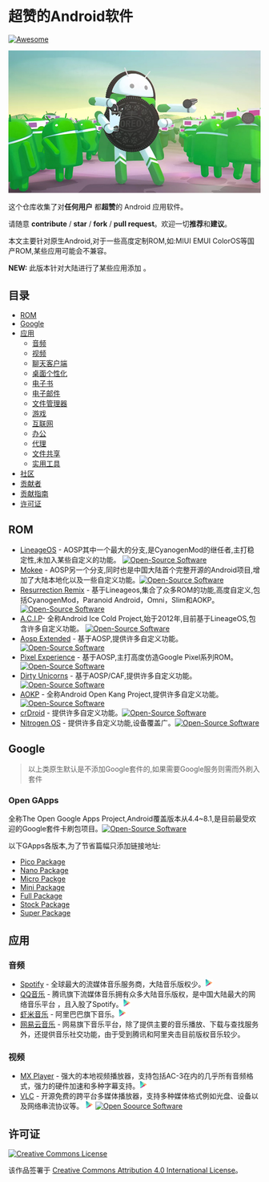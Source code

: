 # 超赞的Android软件

[![Awesome](https://cdn.rawgit.com/sindresorhus/awesome/d7305f38d29fed78fa85652e3a63e154dd8e8829/media/badge.svg)](https://awesome.re/)

![Android](img/android.jpg)

这个仓库收集了对**任何用户** 都**超赞**的 Android 应用软件。

请随意 **contribute** / **star** / **fork** / **pull request**。欢迎一切**推荐**和**建议**。

本文主要针对原生Android,对于一些高度定制ROM,如:MIUI EMUI ColorOS等国产ROM,某些应用可能会不兼容。

**NEW:** 此版本针对大陆进行了某些应用添加 。

## 目录

- [ROM](#ROM)
- [Google](#Google)
- [应用](#应用)
  - [音频](#音频)
  - [视频](#视频)
  - [聊天客户端](#聊天客户端)
  - [桌面个性化](#桌面个性化)
  - [电子书](#电子书)
  - [电子邮件](#电子邮件)
  - [文件管理器](#文件管理器)
  - [游戏](#游戏)
  - [互联网](#互联网)
  - [办公](#办公)
  - [代理](#代理)
  - [文件共享](#文件共享)
  - [实用工具](#实用工具)
- [社区](#社区)
- [贡献者](#贡献者)
- [贡献指南](#贡献指南)
- [许可证](#许可证)

## ROM

- [LineageOS](https://lineageos.org/) - AOSP其中一个最大的分支,是CyanogenMod的继任者,主打稳定性,未加入某些自定义的功能。 [![Open-Source Software][OSS Icon]](https://github.com/akrennmair/newsbeuter/tree/master)
- [Mokee](https://www.mokeedev.com/) - AOSP另一个分支,同时也是中国大陆首个完整开源的Android项目,增加了大陆本地化以及一些自定义功能。[![Open-Source Software][OSS Icon]](https://github.com/MoKee)
- [Resurrection Remix](http://www.resurrectionremix.com/) - 基于Lineageos,集合了众多ROM的功能,高度自定义,包括CyanogenMod，Paranoid Android，Omni，Slim和AOKP。 [![Open-Source Software][OSS Icon]](https://github.com/ResurrectionRemix)
- [A.C.I.P](http://www.aicp-rom.com/)- 全称Android Ice Cold Project,始于2012年,目前基于LineageOS,包含许多自定义功能。 [![Open-Source Software][OSS Icon]](https://github.com/AICP)
- [Aosp Extended](https://www.aospextended.com/) - 基于AOSP,提供许多自定义功能。 [![Open-Source Software][OSS Icon]](https://github.com/AospExtended)
- [Pixel Experience](https://download.pixelexperience.org/) - 基于AOSP,主打高度仿造Google Pixel系列ROM。[![Open-Source Software][OSS Icon]](https://github.com/PixelExperience)
- [Dirty Unicorns](https://dirtyunicorns.com/) - 基于AOSP/CAF,提供许多自定义功能。[![Open-Source Software][OSS Icon]](https://github.com/dirtyunicorns)
- [AOKP](http://aokp.co/) - 全称Android Open Kang Project,提供许多自定义功能。[![Open-Source Software][OSS Icon]](https://github.com/aokp)
- [crDroid](https://crdroid.net/) - 提供许多自定义功能。[![Open-Source Software][OSS Icon]](https://github.com/crdroidandroid)
- [Nitrogen OS](https://github.com/nitrogen-project) - 提供许多自定义功能,设备覆盖广。[![Open-Source Software][OSS Icon]](https://github.com/nitrogen-project)

## Google

> 以上类原生默认是不添加Google套件的,如果需要Google服务则需而外刷入套件

### Open GApps

全称The Open Google Apps Project,Android覆盖版本从4.4~8.1,是目前最受欢迎的Google套件卡刷包项目。[![Open-Source Software][OSS Icon]](https://github.com/opengapps)

以下GApps各版本,为了节省篇幅只添加链接地址:

- [Pico Package](https://github.com/opengapps/opengapps/wiki/Pico-Package)
- [Nano Package](https://github.com/opengapps/opengapps/wiki/Nano-Package)
- [Micro Packge](https://github.com/opengapps/opengapps/wiki/Micro-Package)
- [Mini Package](https://github.com/opengapps/opengapps/wiki/Mini-Package)
- [Full Package](https://github.com/opengapps/opengapps/wiki/Full-Package)
- [Stock Package](https://github.com/opengapps/opengapps/wiki/Stock-Package)
- [Super Package](https://github.com/opengapps/opengapps/wiki/Super-Package)

## 应用

### 音频

- [Spotify](https://www.spotify.com/) - 全球最大的流媒体音乐服务商，大陆音乐版权少。[![Google Play][play]](https://play.google.com/store/apps/details?id=com.spotify.music)
- [QQ音乐](https://y.qq.com/) -  腾讯旗下流媒体音乐拥有众多大陆音乐版权，是中国大陆最大的网络音乐平台 ，且入股了Spotify。[![Google Play][play]](https://play.google.com/store/apps/details?id=com.tencent.qqmusic)
- [虾米音乐](https://www.xiami.com/) - 阿里巴巴旗下音乐。[![Google Play][play]](https://play.google.com/store/apps/details?id=fm.xiami.main)
- [网易云音乐](https://music.163.com/) - 网易旗下音乐平台，除了提供主要的音乐播放、下载与查找服务外，还提供音乐社交功能，由于受到腾讯和阿里夹击目前版权音乐较少。 

### 视频

- [MX Player](https://sites.google.com/site/mxvpen/) -  强大的本地视频播放器，支持包括AC-3在内的几乎所有音频格式，强力的硬件加速和多种字幕支持。[![Google Play][play]](https://play.google.com/store/apps/details?id=com.mxtech.videoplayer.ad)
- [VLC](https://www.videolan.org/vlc/) - 开源免费的跨平台多媒体播放器，支持多种媒体格式例如光盘、设备以及网络串流协议等。 [![Google Play][play]](https://play.google.com/store/apps/details?id=org.videolan.vlc) [![Open Soource Software][OSS Icon]](https://github.com/videolan/vlc-android)

## 许可证

[![Creative Commons License](http://i.creativecommons.org/l/by/4.0/88x31.png)](https://creativecommons.org/licenses/by/4.0/)

该作品签署于 [Creative Commons Attribution 4.0 International License](http://creativecommons.org/licenses/by/4.0/)。

[chitchat]: https://github.com/stonesam92/ChitChat
[OSS Icon]: https://cdn.rawgit.com/iCHAIT/awesome-osx/master/media/oss.svg
[Freeware Icon]: https://cdn.rawgit.com/iCHAIT/awesome-osx/master/media/free.svg
[play]:  ./img/icon_play-161.png


